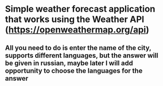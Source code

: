 # Simple weather forecast application that works using the Weather API (https://openweathermap.org/api)
## All you need to do is enter the name of the city, supports different languages, but the answer will be given in russian, maybe later I will add opportunity to choose the languages for the answer